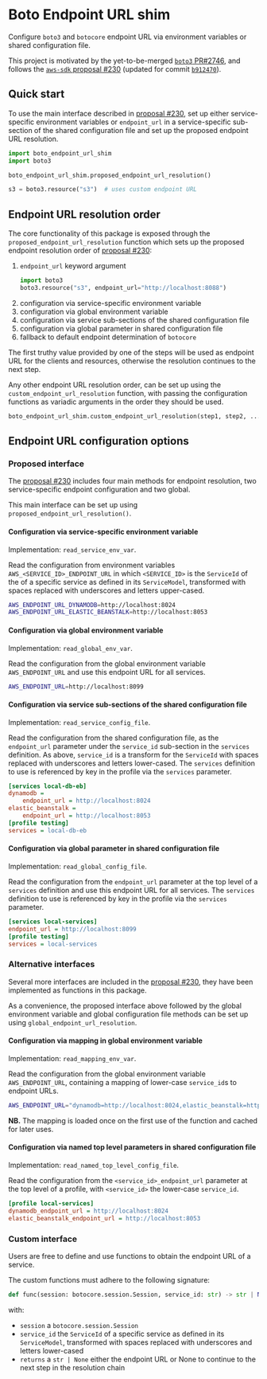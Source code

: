 # Boto Endpoint URL shim

Configure `boto3` and `botocore` endpoint URL via environment variables or
shared configuration file.

This project is motivated by the yet-to-be-merged [`boto3` PR#2746][1], and
follows the [`aws-sdk` proposal #230][2] (updated for commit [`b912470`][3]).

## Quick start

To use the main interface described in [proposal #230][2], set up either
service-specific environment variables or `endpoint_url` in a service-specific
sub-section of the shared configuration file and set up the proposed endpoint
URL resolution.

```py
import boto_endpoint_url_shim
import boto3

boto_endpoint_url_shim.proposed_endpoint_url_resolution()

s3 = boto3.resource("s3")  # uses custom endpoint URL
```

## Endpoint URL resolution order

The core functionality of this package is exposed through the
`proposed_endpoint_url_resolution` function which sets up the proposed endpoint
resolution order of [proposal #230][2]:

1. `endpoint_url` keyword argument
    ```py
    import boto3
    boto3.resource("s3", endpoint_url="http://localhost:8088")
    ```
1. configuration via service-specific environment variable
1. configuration via global environment variable
1. configuration via service sub-sections of the shared configuration file
1. configuration via global parameter in shared configuration file
1. fallback to default endpoint determination of `botocore`

The first truthy value provided by one of the steps will be used as endpoint URL
for the clients and resources, otherwise the resolution continues to the next
step.

Any other endpoint URL resolution order, can be set up using the
`custom_endpoint_url_resolution` function, with passing the configuration
functions as variadic arguments in the order they should be used.

```py
boto_endpoint_url_shim.custom_endpoint_url_resolution(step1, step2, ..., stepN)
```

## Endpoint URL configuration options

### Proposed interface

The [proposal #230][2] includes four main methods for endpoint resolution, two
service-specific endpoint configuration and two global.

This main interface can be set up using `proposed_endpoint_url_resolution()`.

#### Configuration via service-specific environment variable

Implementation: `read_service_env_var`.

Read the configuration from environment variables
`AWS_<SERVICE_ID>_ENDPOINT_URL` in which `<SERVICE_ID>` is the `ServiceId` of
the of a specific service as defined in its `ServiceModel`, transformed with
spaces replaced with underscores and letters upper-cased.

```sh
AWS_ENDPOINT_URL_DYNAMODB=http://localhost:8024
AWS_ENDPOINT_URL_ELASTIC_BEANSTALK=http://localhost:8053
```

#### Configuration via global environment variable

Implementation: `read_global_env_var`.

Read the configuration from the global environment variable `AWS_ENDPOINT_URL`
and use this endpoint URL for all services.

```sh
AWS_ENDPOINT_URL=http://localhost:8099
```

#### Configuration via service sub-sections of the shared configuration file

Implementation: `read_service_config_file`.

Read the configuration from the shared configuration file, as the `endpoint_url`
parameter under the `service_id` sub-section in the `services` definition. As
above, `service_id` is a transform for the `ServiceId` with spaces replaced with
underscores and letters lower-cased. The `services` definition to use is
referenced by key in the profile via the `services` parameter.

```ini
[services local-db-eb]
dynamodb =
    endpoint_url = http://localhost:8024
elastic_beanstalk =
    endpoint_url = http://localhost:8053
[profile testing]
services = local-db-eb
```

#### Configuration via global parameter in shared configuration file

Implementation: `read_global_config_file`.

Read the configuration from the `endpoint_url` parameter at the top level of a
`services` definition and use this endpoint URL for all services. The `services`
definition to use is referenced by key in the profile via the `services`
parameter.

```ini
[services local-services]
endpoint_url = http://localhost:8099
[profile testing]
services = local-services
```

### Alternative interfaces

Several more interfaces are included in the [proposal #230][1], they have been
implemented as functions in this package.

As a convenience, the proposed interface above followed by the global
environment variable and global configuration file methods can be set up using
`global_endpoint_url_resolution`.

#### Configuration via mapping in global environment variable

Implementation: `read_mapping_env_var`.

Read the configuration from the global environment variable `AWS_ENDPOINT_URL`,
containing a mapping of lower-case `service_id`s to endpoint URLs.

```sh
AWS_ENDPOINT_URL="dynamodb=http://localhost:8024,elastic_beanstalk=http://localhost:8053"
```

**NB.** The mapping is loaded once on the first use of the function and cached
for later uses.

#### Configuration via named top level parameters in shared configuration file

Implementation: `read_named_top_level_config_file`.

Read the configuration from the `<service_id>_endpoint_url` parameter at the top
level of a profile, with `<service_id>` the lower-case `service_id`.

```ini
[profile local-services]
dynamodb_endpoint_url = http://localhost:8024
elastic_beanstalk_endpoint_url = http://localhost:8053
```

### Custom interface

Users are free to define and use functions to obtain the endpoint URL of a
service.

The custom functions must adhere to the following signature:

```py
def func(session: botocore.session.Session, service_id: str) -> str | None: ...
```

with:
* `session` a `botocore.session.Session`
* `service_id` the `ServiceId` of a specific service as defined in its
  `ServiceModel`, transformed with spaces replaced with underscores and letters
  lower-cased
* `returns` a `str | None` either the endpoint URL or None to continue to the
  next step in the resolution chain

[1]: https://github.com/boto/boto3/pull/2746
[2]: https://github.com/aws/aws-sdk/pull/230
[3]: https://github.com/kdaily/aws-sdk/commit/b912470b21f3026252777f1db1c9a2bbdda57ab9
